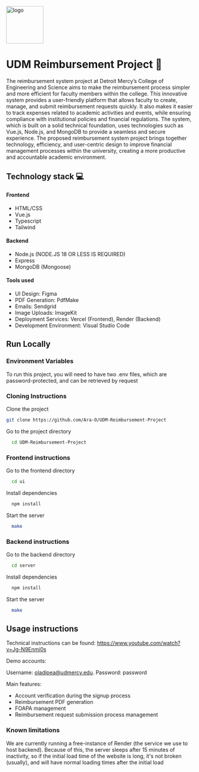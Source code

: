 <img src="https://ik.imagekit.io/x3m2gjklk/site-logo.png" alt="logo" width="100"/>

# UDM Reimbursement Project 🚀
The reimbursement system project at Detroit Mercy’s College of Engineering and Science aims to make the reimbursement process simpler and more efficient for faculty members within the college. This innovative system provides a user-friendly platform that allows faculty to create, manage, and submit reimbursement requests quickly. It also makes it easier to track expenses related to academic activities and events, while ensuring compliance with institutional policies and financial regulations. The system, which is built on a solid technical foundation, uses technologies such as Vue.js, Node.js, and MongoDB to provide a seamless and secure experience. The proposed reimbursement system project brings together technology, efficiency, and user-centric design to improve financial management processes within the university, creating a more productive and accountable academic environment.

## Technology stack 💻

#### Frontend 
- HTML/CSS
- Vue.js
- Typescript
- Tailwind

#### Backend
- Node.js (NODE.JS 18 OR LESS IS REQUIRED)
- Express
- MongoDB (Mongoose)

#### Tools used
- UI Design: Figma 
- PDF Generation: PdfMake
- Emails: Sendgrid
- Image Uploads: ImageKit 
- Deployment Services: Vercel (Frontend), Render (Backend)
- Development Environment: Visual Studio Code


## Run Locally

### Environment Variables

To run this project, you will need to have two .env files, which are password-protected, and can be retrieved by request

### Cloning Instructions

Clone the project

```bash
git clone https://github.com/Ara-O/UDM-Reimbursement-Project
```

Go to the project directory

```bash
  cd UDM-Reimbursement-Project
```

### Frontend instructions


Go to the frontend directory

```bash
  cd ui
```

Install dependencies

```bash
  npm install
```

Start the server

```bash
  make
```

### Backend instructions


Go to the backend directory

```bash
  cd server
```

Install dependencies

```bash
  npm install
```

Start the server

```bash
  make
```

## Usage instructions

Technical instructions can be found: https://www.youtube.com/watch?v=Jg-N9Enmi0s

Demo accounts: 

Username: oladipea@udmercy.edu. Password: password 

Main features:
- Account verification during the signup process
- Reimbursement PDF generation
- FOAPA management
- Reimbursement request submission process management

### Known limitations
We are currently running a free-instance of Render (the service we use to host backend). Because of this, the server sleeps after 15 minutes of inactivity, so if the initial load time of the website is long, it's not broken (usually), and will have normal loading times after the initial load

